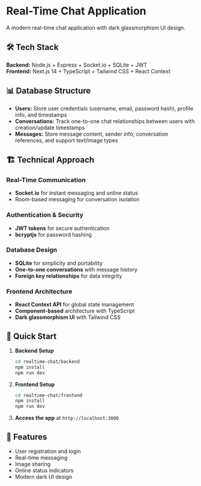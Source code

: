 # Real-Time Chat Application

A modern real-time chat application with dark glassmorphism UI design.

## 🛠️ Tech Stack

**Backend:** Node.js + Express + Socket.io + SQLite + JWT  
**Frontend:** Next.js 14 + TypeScript + Tailwind CSS + React Context

## 📊 Database Structure

- **Users:** Store user credentials (username, email, password hash), profile info, and timestamps
- **Conversations:** Track one-to-one chat relationships between users with creation/update timestamps
- **Messages:** Store message content, sender info, conversation references, and support text/image types

## 🏗️ Technical Approach

### Real-Time Communication
- **Socket.io** for instant messaging and online status
- Room-based messaging for conversation isolation

### Authentication & Security
- **JWT tokens** for secure authentication
- **bcryptjs** for password hashing

### Database Design
- **SQLite** for simplicity and portability
- **One-to-one conversations** with message history
- **Foreign key relationships** for data integrity

### Frontend Architecture
- **React Context API** for global state management
- **Component-based** architecture with TypeScript
- **Dark glassmorphism UI** with Tailwind CSS

## 🚀 Quick Start

1. **Backend Setup**
   ```bash
   cd realtime-chat/backend
   npm install
   npm run dev
   ```

2. **Frontend Setup**
   ```bash
   cd realtime-chat/frontend
   npm install
   npm run dev
   ```

3. **Access the app** at `http://localhost:3000`

## 📱 Features

- User registration and login
- Real-time messaging
- Image sharing
- Online status indicators
- Modern dark UI design
